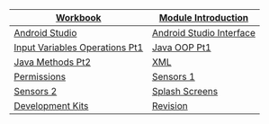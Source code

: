 |[Workbook](https://teachingmaterial.github.io/ELEE1146-COMP1836_Exercises/)| [Module Introduction](./content/ModuleIntroduction/moduleIntroduction.html)|
|----|---|
|[Android Studio](content/IntroductionToAndroidStudio/IntroductionToAndroidStudio.html)|[Android Studio Interface]()|
|[Input Variables Operations Pt1]()|[Java OOP Pt1]()|
|[Java Methods Pt2]()|[XML]()|
|[Permissions]()|[Sensors 1]()|
|[Sensors 2]()|[Splash Screens]()
|[Development Kits]()|[Revision]()